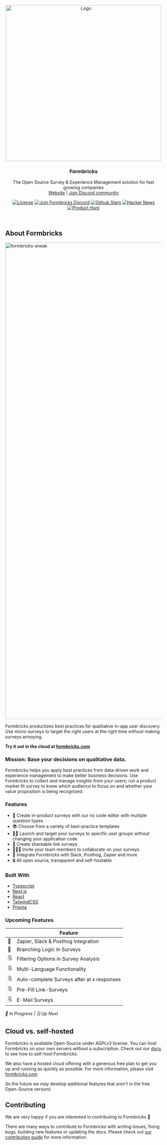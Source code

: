 <p align="center">
<a href="https://github.com/formbricks/formbricks">
    <img src="https://user-images.githubusercontent.com/675065/203262290-3c2bc5b8-839c-468a-b675-e26a369c7fe2.png" alt="Logo" width="500">
  </a>
  <h3 align="center">Formbricks</h3>

  <p align="center">
    The Open Source Survey & Experience Management solution for fast growing companies
    <br />
    <a href="https://formbricks.com/">Website</a>  |  <a href="https://formbricks.com/discord">Join Discord community</a>
  </p>
</p>

<p align="center">
<a href="https://github.com/formbricks/formbricks/blob/main/LICENSE"><img src="https://img.shields.io/badge/license-AGPL-purple" alt="License"></a> <a href="https://formbricks.com/discord"><img src="https://img.shields.io/discord/979077669410979880?label=Discord&logo=discord&logoColor=%23fff" alt="Join Formbricks Discord"></a> <a href="https://github.com/formbricks/formbricks/stargazers"><img src="https://img.shields.io/github/stars/formbricks/formbricks?logo=github" alt="Github Stars"></a>
   <a href="https://news.ycombinator.com/item?id=32303986"><img src="https://img.shields.io/badge/Hacker%20News-122-%23FF6600" alt="Hacker News"></a>
   <a href="https://www.producthunt.com/products/snoopforms"><img src="https://img.shields.io/badge/Product%20Hunt-%232%20Product%20of%20the%20Day-orange?logo=producthunt&logoColor=%23fff" alt="Product Hunt"></a>
</p>

<br/>

## About Formbricks

<img width="1527" alt="formbricks-sneak" src="https://user-images.githubusercontent.com/675065/227726212-6ebf930e-6a20-4ffa-b966-56cd41bdf363.png">

Formbricks productizes best practices for qualitative in-app user discovery. Use micro-surveys to target the right users at the right time without making surveys annoying.

**Try it out in the cloud at [formbricks.com](https://formbricks.com)**

### Mission: Base your decisions on qualitative data.

Formbricks helps you apply best practices from data-driven work and experience management to make better business decisions. Use Formbricks to collect and manage insights from your users; run a product market fit survey to know which audience to focus on and whether your value proposition is being recognized.

### Features

- 📲 Create in-product surveys with our no code editor with multiple question types
- 📚 Choose from a variety of best-practice templates
- 👩🏻 Launch and target your surveys to specific user groups without changing your application code
- 🔗 Create shareable link surveys
- 👨‍👩‍👦 Invite your team members to collaborate on your surveys
- 🔌 Integrate Formbricks with Slack, Posthog, Zapier and more
- 🔒 All open source, transparent and self-hostable

### Built With

- [Typescript](https://www.typescriptlang.org/)
- [Next.js](https://nextjs.org/)
- [React](https://reactjs.org/)
- [TailwindCSS](https://tailwindcss.com/)
- [Prisma](https://prisma.io/)

### Upcoming Features

|     | Feature                                    |
| --- | ------------------------------------------ |
| 👷  | Zapier, Slack & Posthog Integration        |
| 👷  | Branching Logic in Surveys                 |
| 🗒️  | Filtering Options in Survey Analysis       |
| 🗒️  | Multi-Language Functionality               |
| 🗒️  | Auto-complete Surveys after at x responses |
| 🗒️  | Pre-Fill Link-Surveys                      |
| 🗒️  | E-Mail Surveys                             |

_👷 In Progress | 🗒️ Up Next_

## Cloud vs. self-hosted

Formbricks is available Open-Source under AGPLv3 license. You can host Formbricks on your own servers without a subscription. Check out our [docs](https://formbricks.com/docs/self-hosting/deployment) to see how to self-host Formbricks.

We also have a hosted cloud offering with a generous free plan to get you up and running as quickly as possible. For more information, please visit [formbricks.com](https://formbricks.com)

(In the future we may develop additional features that aren't in the free Open-Source version)

## Contributing

We are very happy if you are interested in contributing to Formbricks 🤗

There are many ways to contribute to Formbricks with writing Issues, fixing bugs, building new features or updating the docs. Please check out [our contribution guide](https://formbricks.com/docs/contributing/introduction) for more information.
